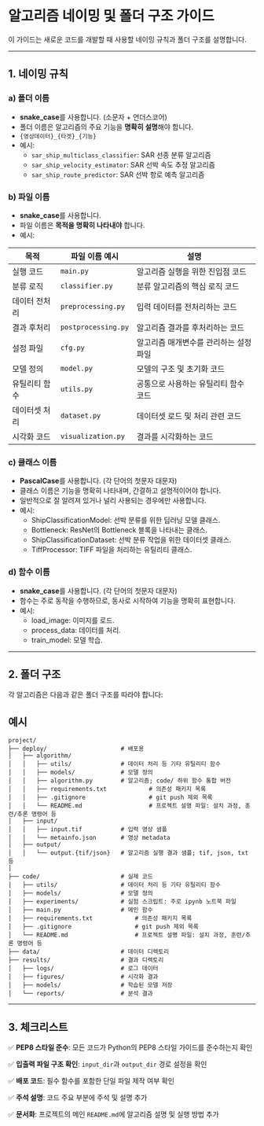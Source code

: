# **알고리즘 네이밍 및 폴더 구조 가이드**

이 가이드는 새로운 코드를 개발할 때 사용할 네이밍 규칙과 폴더 구조를 설명합니다.

---

## **1. 네이밍 규칙**

### **a) 폴더 이름**
- **snake_case**를 사용합니다. (소문자 + 언더스코어)
- 폴더 이름은 알고리즘의 주요 기능을 **명확히 설명**해야 합니다.
- ```{영상데이터}_{타겟}_{기능}```
- 예시:
  - `sar_ship_multiclass_classifier`: SAR 선종 분류 알고리즘
  - `sar_ship_velocity_estimator`: SAR 선박 속도 추정 알고리즘
  - `sar_ship_route_predictor`: SAR 선박 항로 예측 알고리즘

### **b) 파일 이름**
- **snake_case**를 사용합니다.
- 파일 이름은 **목적을 명확히 나타내야** 합니다.
- 예시:


| **목적**              | **파일 이름 예시**          | **설명**                                     |
|-----------------------|----------------------------|---------------------------------------------|
| 실행 코드             | `main.py`                 | 알고리즘 실행을 위한 진입점 코드             |
| 분류 로직             | `classifier.py`           | 분류 알고리즘의 핵심 로직 코드               |
| 데이터 전처리          | `preprocessing.py`        | 입력 데이터를 전처리하는 코드                |
| 결과 후처리           | `postprocessing.py`       | 알고리즘 결과를 후처리하는 코드              |
| 설정 파일             | `cfg.py`                  | 알고리즘 매개변수를 관리하는 설정 파일        |
| 모델 정의             | `model.py`                | 모델의 구조 및 초기화 코드                   |
| 유틸리티 함수         | `utils.py`                | 공통으로 사용하는 유틸리티 함수 코드         |
| 데이터셋 처리         | `dataset.py`              | 데이터셋 로드 및 처리 관련 코드              |
| 시각화 코드           | `visualization.py`        | 결과를 시각화하는 코드                       |

### **c) 클래스 이름**
- **PascalCase**를 사용합니다. (각 단어의 첫문자 대문자)
- 클래스 이름은 기능을 명확히 나타내며, 간결하고 설명적이어야 합니다.
- 일반적으로 잘 알려져 있거나 널리 사용되는 경우에만 사용합니다.
- 예시:
  - ShipClassificationModel: 선박 분류를 위한 딥러닝 모델 클래스.
  - Bottleneck: ResNet의 Bottleneck 블록을 나타내는 클래스.
  - ShipClassificationDataset: 선박 분류 작업을 위한 데이터셋 클래스.
  - TiffProcessor: TIFF 파일을 처리하는 유틸리티 클래스.
 

### **d) 함수 이름**
- **snake_case**를 사용합니다. (각 단어의 첫문자 대문자)
- 함수는 주로 동작을 수행하므로, 동사로 시작하여 기능을 명확히 표현합니다.
- 예시:
  - load_image: 이미지를 로드.
  - process_data: 데이터를 처리.
  - train_model: 모델 학습.
---

## **2. 폴더 구조**
각 알고리즘은 다음과 같은 폴더 구조를 따라야 합니다:
## 예시
```plaintext
project/
├── deploy/                     # 배포용
│   ├── algorithm/
│   │   ├── utils/              # 데이터 처리 등 기타 유틸리티 함수
│   │   ├── models/             # 모델 정의  
│   │   ├── algorithm.py        # 알고리즘; code/ 하위 함수 통합 버전
│   │   ├── requirements.txt            # 의존성 패키지 목록
│   │   ├── .gitignore                  # git push 제외 목록
│   │   └── README.md                   # 프로젝트 설명 파일: 설치 과정, 훈련/추론 명령어 등
│   ├── input/
│   │   ├── input.tif           # 입력 영상 샘플
│   │   └── metainfo.json       # 영상 metadata   
│   ├── output/
│   │   └── output.{tif/json}   # 알고리즘 실행 결과 샘플; tif, json, txt 등 
│
├── code/                       # 실제 코드
│   ├── utils/                  # 데이터 처리 등 기타 유틸리티 함수
│   ├── models/                 # 모델 정의
│   ├── experiments/            # 실험 스크립트: 주로 ipynb 노트북 파일
│   ├── main.py                 # 메인 함수
│   ├── requirements.txt            # 의존성 패키지 목록
│   ├── .gitignore                  # git push 제외 목록
│   └── README.md                   # 프로젝트 설명 파일: 설치 과정, 훈련/추론 명령어 등
├── data/                       # 데이터 디렉토리
├── results/                    # 결과 디렉토리
│   ├── logs/                   # 로그 데이터
│   ├── figures/                # 시각화 결과
│   ├── models/                 # 학습된 모델 저장
│   └── reports/                # 분석 결과
```

---
## **3. 체크리스트**
✅ **PEP8 스타일 준수**: 모든 코드가 Python의 PEP8 스타일 가이드를 준수하는지 확인

✅ **입출력 파일 구조 확인**: `input_dir`과 `output_dir` 경로 설정을 확인

✅ **배포 코드**: 필수 함수를 포함한 단일 파일 제작 여부 확인

✅ **주석 설명**: 코드 주요 부분에 주석 및 설명 추가

✅ **문서화**: 프로젝트의 메인 `README.md`에 알고리즘 설명 및 실행 방법 추가

